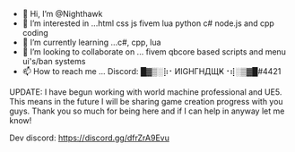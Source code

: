 - 👋 Hi, I’m @Nighthawk
- 👀 I’m interested in ...html css js fivem lua python c# node.js and cpp coding
- 🌱 I’m currently learning ...c#, cpp, lua
- 💞️ I’m looking to collaborate on ... fivem qbcore based scripts and menu ui's/ban systems
- 📫 How to reach me ... Discord: █▓▒░⡷⠂ИIGHΓHДЩҜ⠐⢾░▒▓█#4421

<!---
Nighthawk5474/Nighthawk5474 is a ✨ special ✨ repository because its `README.md` (this file) appears on your GitHub profile.
You can click the Preview link to take a look at your changes.
--->

UPDATE:
I have begun working with world machine professional and UE5. This means in the future I will be sharing game creation progress with you guys. Thank you so much for being here and if I can help in anyway let me know!

Dev discord:
https://discord.gg/dfrZrA9Evu
